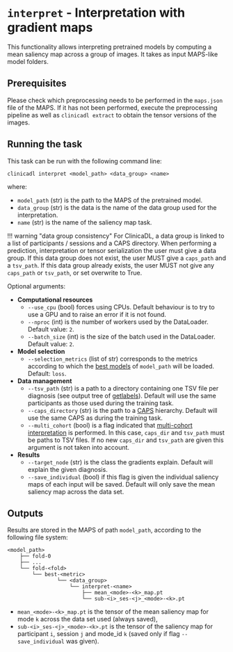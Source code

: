 # `interpret` - Interpretation with gradient maps

This functionality allows interpreting pretrained models by computing a mean saliency map
across a group of images. It takes as input MAPS-like model folders.

## Prerequisites

Please check which preprocessing needs to
be performed in the `maps.json` file of the MAPS. If it has
not been performed, execute the preprocessing pipeline as well as `clinicadl
extract` to obtain the tensor versions of the images.

<!--Some pretrained models are available to [download
here](https://aramislab.paris.inria.fr/files/data/models/dl/models_v002/). You
can download them using your navigator or the command line. For example, to get
the model "Image-based" with a single split type:

```
curl -k https://aramislab.paris.inria.fr/files/data/models/dl/models_v002/model_exp3_splits_1.tar.gz  -o model_exp3_splits_1.tar.gz
tar xf model_exp3_splits_1.tar.gz
```
-->

## Running the task
This task can be run with the following command line:
```Text
clinicadl interpret <model_path> <data_group> <name>

```
where:

- `model_path` (str) is the path to the MAPS of the pretrained model.
- `data_group` (str) is the data is the name of the data group used for the interpretation.
- `name` (str) is the name of the saliency map task.

!!! warning "data group consistency"
    For ClinicaDL, a data group is linked to a list of participants / sessions and a CAPS directory.
    When performing a prediction, interpretation or tensor serialization the user must give a data group.
    If this data group does not exist, the user MUST give a `caps_path` and a `tsv_path`.
    If this data group already exists, the user MUST not give any `caps_path` or `tsv_path`, or set overwrite to True.


Optional arguments:

- **Computational resources**
    - `--use_cpu` (bool) forces using CPUs. Default behaviour is to try to use a
      GPU and to raise an error if it is not found.
    - `--nproc` (int) is the number of workers used by the DataLoader. Default value: `2`.
    - `--batch_size` (int) is the size of the batch used in the DataLoader. Default value: `2`.
- **Model selection**
    - `--selection_metrics` (list of str) corresponds to the metrics according to which the 
    [best models](Train/Details.md#model-selection) of `model_path` will be loaded. Default: `loss`.
- **Data management**
    - `--tsv_path` (str) is a path to a directory containing one TSV file per diagnosis
    (see output tree of [getlabels](./TSVTools.md#getlabels---extract-labels-specific-to-alzheimers-disease)). 
    Default will use the same participants as those used during the training task.
    - `--caps_directory` (str) is the path to a [CAPS](https://aramislab.paris.inria.fr/clinica/docs/public/latest/CAPS/Introduction/) hierarchy.
    Default will use the same CAPS as during the training task.
    - `--multi_cohort` (bool) is a flag indicated that [multi-cohort interpretation](Train/Details.md#multi-cohort) is performed.
    In this case, `caps_dir` and `tsv_path` must be paths to TSV files. If no new `caps_dir` and `tsv_path` are 
    given this argument is not taken into account. 
- **Results**
    - `--target_node` (str) is the class the gradients explain. Default will explain
    the given diagnosis.
    - `--save_individual` (bool) if this flag is given the individual saliency maps of each input will be saved. 
      Default will only save the mean saliency map across the data set.
   

## Outputs

Results are stored in the MAPS of path `model_path`, according to
the following file system:
```
<model_path>
    ├── fold-0  
    ├── ...  
    └── fold-<fold>
        └── best-<metric>
                └── <data_group>
                    └── interpret-<name>
                        ├── mean_<mode>-<k>_map.pt
                        └── sub-<i>_ses-<j>_<mode>-<k>.pt
```

- `mean_<mode>-<k>_map.pt` is the tensor of the mean saliency map for mode `k` 
  across the data set used (always saved),
- `sub-<i>_ses-<j>_<mode>-<k>.pt` is the tensor of the saliency map for participant `i`, session `j`
  and mode_id `k` (saved only if flag `--save_individual` was given).
  
